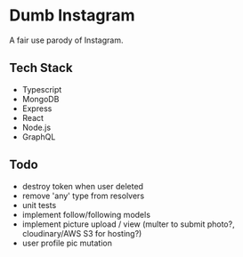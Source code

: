 # Dumb Instagram

A fair use parody of Instagram.

## Tech Stack

- Typescript
- MongoDB
- Express
- React
- Node.js
- GraphQL

## Todo

- destroy token when user deleted
- remove 'any' type from resolvers
- unit tests
- implement follow/following models
- implement picture upload / view (multer to submit photo?, cloudinary/AWS S3 for hosting?)
- user profile pic mutation
